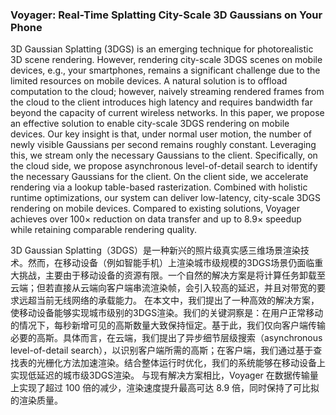 ### Voyager: Real-Time Splatting City-Scale 3D Gaussians on Your Phone

3D Gaussian Splatting (3DGS) is an emerging technique for photorealistic 3D scene rendering. However, rendering city-scale 3DGS scenes on mobile devices, e.g., your smartphones, remains a significant challenge due to the limited resources on mobile devices. A natural solution is to offload computation to the cloud; however, naively streaming rendered frames from the cloud to the client introduces high latency and requires bandwidth far beyond the capacity of current wireless networks.
In this paper, we propose an effective solution to enable city-scale 3DGS rendering on mobile devices. Our key insight is that, under normal user motion, the number of newly visible Gaussians per second remains roughly constant. Leveraging this, we stream only the necessary Gaussians to the client. Specifically, on the cloud side, we propose asynchronous level-of-detail search to identify the necessary Gaussians for the client. On the client side, we accelerate rendering via a lookup table-based rasterization. Combined with holistic runtime optimizations, our system can deliver low-latency, city-scale 3DGS rendering on mobile devices. Compared to existing solutions, Voyager achieves over 100× reduction on data transfer and up to 8.9× speedup while retaining comparable rendering quality.

3D Gaussian Splatting（3DGS）是一种新兴的照片级真实感三维场景渲染技术。然而，在移动设备（例如智能手机）上渲染城市级规模的3DGS场景仍面临重大挑战，主要由于移动设备的资源有限。一个自然的解决方案是将计算任务卸载至云端；但若直接从云端向客户端串流渲染帧，会引入较高的延迟，并且对带宽的要求远超当前无线网络的承载能力。
在本文中，我们提出了一种高效的解决方案，使移动设备能够实现城市级别的3DGS渲染。我们的关键洞察是：在用户正常移动的情况下，每秒新增可见的高斯数量大致保持恒定。基于此，我们仅向客户端传输必要的高斯。具体而言，在云端，我们提出了异步细节层级搜索（asynchronous level-of-detail search），以识别客户端所需的高斯；在客户端，我们通过基于查找表的光栅化方法加速渲染。结合整体运行时优化，我们的系统能够在移动设备上实现低延迟的城市级3DGS渲染。
与现有解决方案相比，Voyager 在数据传输量上实现了超过 100 倍的减少，渲染速度提升最高可达 8.9 倍，同时保持了可比拟的渲染质量。
